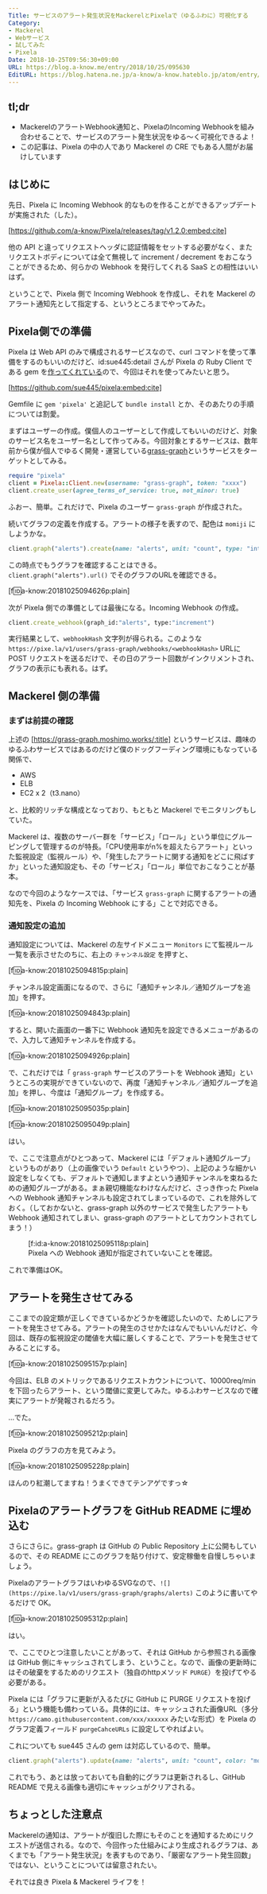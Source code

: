 ```yaml
---
Title: サービスのアラート発生状況をMackerelとPixelaで（ゆるふわに）可視化する
Category:
- Mackerel
- Webサービス
- 試してみた
- Pixela
Date: 2018-10-25T09:56:30+09:00
URL: https://blog.a-know.me/entry/2018/10/25/095630
EditURL: https://blog.hatena.ne.jp/a-know/a-know.hateblo.jp/atom/entry/10257846132659265642
---
```


## tl;dr
- MackerelのアラートWebhook通知と、PixelaのIncoming Webhookを組み合わせることで、サービスのアラート発生状況をゆる〜く可視化できるよ！
- この記事は、Pixela の中の人であり Mackerel の CRE でもある人間がお届けしています

## はじめに
先日、Pixela に Incoming Webhook 的なものを作ることができるアップデートが実施された（した）。



[https://github.com/a-know/Pixela/releases/tag/v1.2.0:embed:cite]



他の API と違ってリクエストヘッダに認証情報をセットする必要がなく、またリクエストボディについては全て無視して increment / decrement をおこなうことができるため、何らかの Webhook を発行してくれる SaaS との相性はいいはず。


ということで、Pixela 側で Incoming Webhook を作成し、それを Mackerel のアラート通知先として指定する、というところまでやってみた。



<!-- more -->




## Pixela側での準備
Pixela は Web API のみで構成されるサービスなので、curl コマンドを使って準備をするのもいいのだけど、id:sue445:detail さんが Pixela の Ruby Client である gem を[作ってくれている](https://github.com/sue445/pixela)ので、今回はそれを使ってみたいと思う。



[https://github.com/sue445/pixela:embed:cite]



Gemfile に `gem 'pixela'` と追記して `bundle install` とか、そのあたりの手順については割愛。


まずはユーザーの作成。僕個人のユーザーとして作成してもいいのだけど、対象のサービス名をユーザー名として作ってみる。今回対象とするサービスは、数年前から僕が個人でゆるく開発・運営している[grass-graph](https://grass-graph.moshimo.works/)というサービスをターゲットとしてみる。

```rb
require "pixela"
client = Pixela::Client.new(username: "grass-graph", token: "xxxx")
client.create_user(agree_terms_of_service: true, not_minor: true)
```

ふおー、簡単。これだけで、Pixela のユーザー `grass-graph` が作成された。


続いてグラフの定義を作成する。アラートの様子を表すので、配色は `momiji` にしようかな。

```rb
client.graph("alerts").create(name: "alerts", unit: "count", type: "int", color: "momiji")
```

この時点でもうグラフを確認することはできる。 `client.graph("alerts").url()` でそのグラフのURLを確認できる。


[f:id:a-know:20181025094626p:plain]


次が Pixela 側での準備としては最後になる。Incoming Webhook の作成。

```rb
client.create_webhook(graph_id:"alerts", type:"increment")
```

実行結果として、`webhookHash` 文字列が得られる。このような `https://pixe.la/v1/users/grass-graph/webhooks/<webhookHash>` URLに POST リクエストを送るだけで、その日のアラート回数がインクリメントされ、グラフの表示にも表れる。はず。


## Mackerel 側の準備
### まずは前提の確認
上述の [https://grass-graph.moshimo.works/:title] というサービスは、趣味のゆるふわサービスではあるのだけど僕のドッグフーディング環境にもなっている関係で、

- AWS
- ELB
- EC2 x 2（t3.nano）

と、比較的リッチな構成となっており、もともと Mackerel でモニタリングもしていた。



Mackerel は、複数のサーバー群を「サービス」「ロール」という単位にグルーピングして管理するのが特長。「CPU使用率がn%を超えたらアラート」といった監視設定（監視ルール）や、「発生したアラートに関する通知をどこに飛ばすか」といった通知設定も、その「サービス」「ロール」単位でおこなうことが基本。


なので今回のようなケースでは、「サービス `grass-graph` に関するアラートの通知先を、Pixela の Incoming Webhook にする」ことで対応できる。

### 通知設定の追加
通知設定については、Mackerel の左サイドメニュー `Monitors` にて監視ルール一覧を表示させたのちに、右上の `チャンネル設定` を押すと、


[f:id:a-know:20181025094815p:plain]

チャンネル設定画面になるので、さらに「通知チャンネル／通知グループを追加」を押す。

[f:id:a-know:20181025094843p:plain]

すると、開いた画面の一番下に Webhook 通知先を設定できるメニューがあるので、入力して通知チャンネルを作成する。

[f:id:a-know:20181025094926p:plain]

で、これだけでは「 `grass-graph` サービスのアラートを Webhook 通知」というところの実現ができていないので、再度「通知チャンネル／通知グループを追加」を押し、今度は「通知グループ」を作成する。

[f:id:a-know:20181025095035p:plain]

[f:id:a-know:20181025095049p:plain]


はい。


で、ここで注意点がひとつあって、Mackerel には「デフォルト通知グループ」というものがあり（上の画像でいう `Default` というやつ）、上記のような細かい設定をしなくても、デフォルトで通知しますよという通知チャンネルを束ねるための通知グループがある。まぁ親切機能なわけなんだけど、さっき作った Pixela への Webhook 通知チャンネルも設定されてしまっているので、これを除外しておく。（しておかないと、grass-graph 以外のサービスで発生したアラートも Webhook 通知されてしまい、grass-graph のアラートとしてカウントされてしまう！）


<figure class="figure-image figure-image-fotolife" title="Pixela への Webhook 通知が指定されていないことを確認。">[f:id:a-know:20181025095118p:plain]<figcaption>Pixela への Webhook 通知が指定されていないことを確認。</figcaption></figure>

これで準備はOK。

## アラートを発生させてみる
ここまでの設定類が正しくできているかどうかを確認したいので、ためしにアラートを発生させてみる。アラートの発生のさせかたはなんでもいいんだけど、今回は、既存の監視設定の閾値を大幅に厳しくすることで、アラートを発生させてみることにする。

[f:id:a-know:20181025095157p:plain]

今回は、ELB のメトリックであるリクエストカウントについて、10000req/min を下回ったらアラート、という閾値に変更してみた。ゆるふわサービスなので確実にアラートが発報されるだろう。


...でた。

[f:id:a-know:20181025095212p:plain]

Pixela のグラフの方を見てみよう。

[f:id:a-know:20181025095228p:plain]

ほんのり紅潮してますね！うまくできてテンアゲですっ☆


## Pixelaのアラートグラフを GitHub README に埋め込む
さらにさらに。grass-graph は GitHub の Public Repository 上に公開もしているので、その README にこのグラフを貼り付けて、安定稼働を自慢しちゃいましょう。


PixelaのアラートグラフはいわゆるSVGなので、`![](https://pixe.la/v1/users/grass-graph/graphs/alerts)` このように書いてやるだけで OK。


[f:id:a-know:20181025095312p:plain]

はい。


で、ここでひとつ注意したいことがあって、それは GitHub から参照される画像は GitHub 側にキャッシュされてしまう、ということ。なので、画像の更新時にはその破棄をするためのリクエスト（独自のhttpメソッド `PURGE`）を投げてやる必要がある。


Pixela には「グラフに更新が入るたびに GitHub に PURGE リクエストを投げる」という機能も備わっている。具体的には、キャッシュされた画像URL（多分 `https://camo.githubusercontent.com/xxx/xxxxxx` みたいな形式）を Pixela のグラフ定義フィールド `purgeCahceURLs` に設定してやればよい。


これについても sue445 さんの gem は対応しているので、簡単。

```rb
client.graph("alerts").update(name: "alerts", unit: "count", color: "momiji", purge_cache_urls:["https://camo.githubusercontent.com/xxx/xxxxxx"])
```

これでもう、あとは放っておいても自動的にグラフは更新されるし、GitHub README で見える画像も適切にキャッシュがクリアされる。


## ちょっとした注意点
Mackerelの通知は、アラートが復旧した際にもそのことを通知するためにリクエストが送信される。なので、今回作った仕組みにより生成されるグラフは、あくまでも「アラート発生状況」を表すものであり、「厳密なアラート発生回数」ではない、ということについては留意されたい。


それでは良き Pixela & Mackerel ライフを！


<div>
<br>
<script async src="//pagead2.googlesyndication.com/pagead/js/adsbygoogle.js"></script>
<!-- article-bottom2 -->
<ins class="adsbygoogle"
     style="display:inline-block;width:300px;height:250px"
     data-ad-client="ca-pub-3463034538369189"
     data-ad-slot="5274552934"></ins>
<script>
(adsbygoogle = window.adsbygoogle || []).push({});
</script>

<a href="https://bit.ly/pixe-la" target='blank' rel="nofollow"><img src="https://cdn-ak.f.st-hatena.com/images/fotolife/a/a-know/20181026/20181026091953.png"></a>
<br>
</div>

<div>
<a href='https://cloud.feedly.com/#subscription%2Ffeed%2Fhttp%3A%2F%2Fblog.a-know.me%2Ffeed'  target='blank'><img id='feedlyFollow' src='https://s3.feedly.com/img/follows/feedly-follow-rectangle-volume-small_2x.png' alt='follow us in feedly' width='65' height='20'></a>



<iframe src="https://blog.hatena.ne.jp/a-know/a-know.hateblo.jp/subscribe/iframe" allowtransparency="true" frameborder="0" scrolling="no" width="150" height="28"></iframe>
</div>



<script src="https://moshi-moshi.moshimo.works/moshimoshi/a_know_blog/2018-10-25-095630?title=%e3%82%b5%e3%83%bc%e3%83%93%e3%82%b9%e3%81%ae%e3%82%a2%e3%83%a9%e3%83%bc%e3%83%88%e7%99%ba%e7%94%9f%e7%8a%b6%e6%b3%81%e3%82%92Mackerel%e3%81%a8Pixela%e3%81%a7%ef%bc%88%e3%82%86%e3%82%8b%e3%81%b5%e3%82%8f%e3%81%ab%ef%bc%89%e5%8f%af%e8%a6%96%e5%8c%96%e3%81%99%e3%82%8b"></script>
